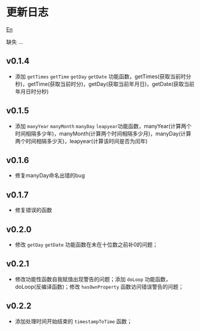 # 更新日志

[En](./README.md)

缺失
...

## v0.1.4
 - 添加 `getTimes` `getTime` `getDay` `getDate` 功能函数，getTimes(获取当前时分秒)，getTime(获取当前时分)，getDay(获取当前年月日)，getDate(获取当前年月日时分秒)

## v0.1.5
 - 添加 `manyYear` `manyMonth` `manyDay` `leapyear`功能函数，manyYear(计算两个时间相隔多少年)，manyMonth(计算两个时间相隔多少月)，manyDay(计算两个时间相隔多少天)，leapyear(计算该时间是否为闰年)

## v0.1.6
 - 修复manyDay命名出错的bug

## v0.1.7
 - 修复错误的函数

## v0.2.0
 - 修改 `getDay`  `getDate`  功能函数在未在十位数之前补0的问题；

## v0.2.1
 - 修改功能性函数自我赋值出现警告的问题；添加 `doLoop` 功能函数，doLoop(反编译函数)；修改 `hasOwnProperty` 函数访问错误警告的问题；

## v0.2.2
  - 添加处理时间开始结束的 `timestampToTime` 函数；